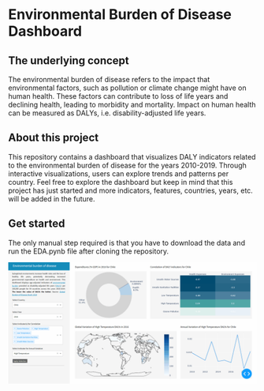 # Environmental Burden of Disease Dashboard

## The underlying concept
The environmental burden of disease refers to the impact that environmental factors, such as pollution or climate change might have on human health. These factors can contribute to loss of life years and declining health, leading to morbidity and mortality. Impact on human health can be measured as DALYs, i.e. disability-adjusted life years.

## About this project
This repository contains a dashboard that visualizes DALY indicators related to the environmental burden of disease for the years 2010-2019. Through interactive visualizations, users can explore trends and patterns per country. Feel free to explore the dashboard but keep in mind that this project has just started and more indicators, features, countries, years, etc. will be added in the future.

## Get started
The only manual step required is that you have to download the data and run the EDA.pynb file after cloning the repository.

![alt text](Animated_Dashboard.gif)
